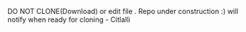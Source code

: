 DO NOT CLONE(Download) or edit file . Repo under construction :)
will notify when ready for cloning - Citlalli
